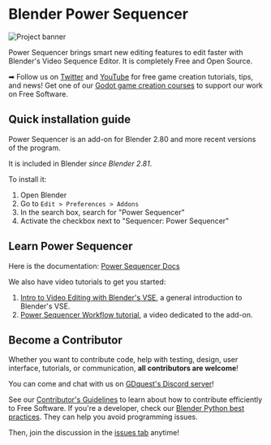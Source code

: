 # Blender Power Sequencer

![Project banner](./img/power-sequencer-banner.svg)

Power Sequencer brings smart new editing features to edit faster with Blender's Video Sequence Editor. It is completely Free and Open Source.

➡ Follow us on [Twitter](https://twitter.com/NathanGDQuest) and [YouTube](https://www.youtube.com/c/gdquest/) for free game creation tutorials, tips, and news! Get one of our [Godot game creation courses](https://gdquest.mavenseed.com/) to support our work on Free Software.

## Quick installation guide

Power Sequencer is an add-on for Blender 2.80 and more recent versions of the program.

It is included in Blender _since Blender 2.81_.

To install it:

1. Open Blender
1. Go to `Edit > Preferences > Addons`
1. In the search box, search for "Power Sequencer"
1. Activate the checkbox next to "Sequencer: Power Sequencer"

## Learn Power Sequencer

Here is the documentation: [Power Sequencer Docs](https://gdquest.gitbook.io/blender-power-sequencer/)

We also have video tutorials to get you started:

1. [Intro to Video Editing with Blender's VSE](https://www.youtube.com/watch?v=Zcj4onvP06w), a general introduction to Blender's VSE.
1. [Power Sequencer Workflow tutorial](https://www.youtube.com/watch?v=xZoZaSsuhXw), a video dedicated to the add-on.

## Become a Contributor

Whether you want to contribute code, help with testing, design, user interface, tutorials, or communication, **all contributors are welcome**!

You can come and chat with us on [GDquest's Discord server](https://discordapp.com/invite/KVaCsSP)!

See our [Contributor's Guidelines](http://gdquest.com/open-source/contributing-guidelines/) to learn about how to contribute efficiently to Free Software. If you're a developer, check our [Blender Python best practices](https://www.gdquest.com/open-source/guidelines/blender-python/). They can help you avoid programming issues.

Then, join the discussion in the [issues tab](https://github.com/GDquest/Blender-power-sequencer/issues) anytime!
